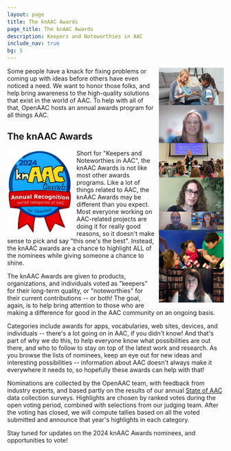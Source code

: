 ```yaml
---
layout: page
title: The knAAC Awards
page_title: The knAAC Awards
description: Keepers and Noteworthies in AAC
include_nav: true
bg: 5
---
```

<img src='/images/people-shots.png' class='preview' style='max-width: 30%; width: 250px; float: right; margin-left: 10px; margin-bottom: 5px;'/>
<p>
  Some people have a knack for fixing problems or
  coming up with ideas before others have even noticed
  a need. We want to honor those folks, and help bring
  awareness to the high-quality solutions that exist
  in the world of AAC. To help with all of that, OpenAAC
  hosts an annual awards program for all things AAC.
</p>
<h2>The knAAC Awards</h2>
<img src='/images/2024/knaac/knaac-awards.png' class='preview' style='width: 200px; max-width: 30%; float: left; margin-right: 10px; margin-bottom: 5px;'/>
<p>
  Short for "Keepers and Noteworthies in AAC", the knAAC Awards
  is not like most other awards programs. Like a lot of things 
  related to AAC, the knAAC Awards may be different than you
  expect. Most everyone working on AAC-related projects are
  doing it for really good reasons, so it doesn't make sense to
  pick and say "this one's the best". Instead, the knAAC awards
  are a chance to highlight ALL of the nominees while giving
  someone a chance to shine.
</p>
<p>
  The knAAC Awards are given to products, 
  organizations, and individuals voted as "keepers" for their
  long-term quality, or "noteworthies" for their current
  contributions -- or both! The goal, again, is to help bring
  attention to those who are making a difference for good
  in the AAC community on an ongoing basis.
</p>
<p>
  Categories include awards for apps, vocabularies,
  web sites, devices, and individuals -- there's a lot going on
  in AAC, if you didn't know! And that's part of why we do
  this, to help everyone know what possibilities are out there,
  and who to follow to stay on top of the latest work and
  research. As you browse the lists of nominees, keep an eye
  out for new ideas and interesting possibilities -- 
  information about AAC doesn't always make it everywhere it
  needs to, so hopefully these awards can help with that!
  
</p>
<p>
  Nominations are collected by the OpenAAC team, with feedback
  from industry experts, and based partly on the results of our
  annual <a href="/2024/02/13/state-of-aac-2024">State of AAC</a> 
  data collection surveys.
  Highlights are chosen by ranked votes during the open voting
  period, combined with selections from our judging team. 
  After the voting has closed, we will compute tallies
  based on all the voted submitted and announce that year's 
  highlights in each category.
</p>
<p>
  Stay tuned for updates on the 2024 knAAC Awards nominees, and
  opportunities to vote!
</p>

<div style='width: 400px; margin: 0 auto; max-width: 100%; display: none;'>
  <a href="2024" class="button fit special" style='font-size: 20px; height: 90px; line-height: 25px; padding: 20px 10px;'>On to the 2024<br/>knAAC Awards!</a>
</div>
<div style='clear: both;'></div>
